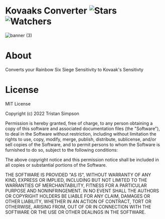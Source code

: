 # Kovaaks Converter ![Stars](https://img.shields.io/github/stars/realTristan/KovaaksConverter?color=brightgreen) ![Watchers](https://img.shields.io/github/watchers/realTristan/KovaaksConverter?label=Watchers)
![banner (3)](https://user-images.githubusercontent.com/75189508/186440251-61f85d4b-14bc-49b0-8f28-bf7c73c2e384.png)

# About
Converts your Rainbow Six Siege Sensitivity to Kovaak's Sensitivty

# License
MIT License

Copyright (c) 2022 Tristan Simpson

Permission is hereby granted, free of charge, to any person obtaining a copy of this software and associated documentation files (the "Software"), to deal in the Software without restriction, including without limitation the rights to use, copy, modify, merge, publish, distribute, sublicense, and/or sell copies of the Software, and to permit persons to whom the Software is furnished to do so, subject to the following conditions:

The above copyright notice and this permission notice shall be included in all copies or substantial portions of the Software.

THE SOFTWARE IS PROVIDED "AS IS", WITHOUT WARRANTY OF ANY KIND, EXPRESS OR IMPLIED, INCLUDING BUT NOT LIMITED TO THE WARRANTIES OF MERCHANTABILITY, FITNESS FOR A PARTICULAR PURPOSE AND NONINFRINGEMENT. IN NO EVENT SHALL THE AUTHORS OR COPYRIGHT HOLDERS BE LIABLE FOR ANY CLAIM, DAMAGES OR OTHER LIABILITY, WHETHER IN AN ACTION OF CONTRACT, TORT OR OTHERWISE, ARISING FROM, OUT OF OR IN CONNECTION WITH THE SOFTWARE OR THE USE OR OTHER DEALINGS IN THE SOFTWARE.

